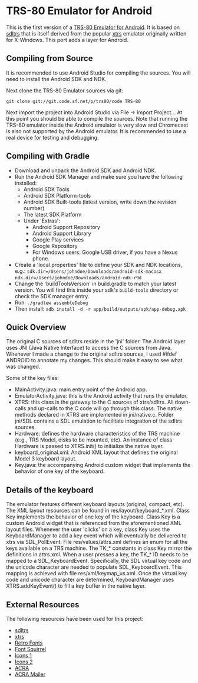 
TRS-80 Emulator for Android
===========================

This is the first version of a [TRS-80 Emulator for Android][TRS-80 Emulator for Android].
It is based on [sdltrs][sdltrs] that is itself derived from the popular [xtrs][xtrs]
emulator originally written for X-Windows. This port adds a layer for Android.

Compiling from Source
---------------------

It is recommended to use Android Studio for compiling the sources. You will
need to install the Android SDK and NDK.

Next clone the TRS-80 Emulator sources via git:

``
git clone git://git.code.sf.net/p/trs80/code TRS-80
``

Next import the project into Android Studio via File -> Import Project...
At this point you should be able to compile the sources. Note that running
the TRS-80 emulator inside the Android emulator is very slow and Chromecast
is also not supported by the Android emulator. It is recommended to use a real
device for testing and debugging.


Compiling with Gradle
---------------------
- Download and unpack the Android SDK and Android NDK.
- Run the Android SDK Manager and make sure you have the following installed:
    - Android SDK Tools
    - Android SDK Platform-tools
    - Android SDK Built-tools (latest version, write down the revision number)
    - The latest SDK Platform
    - Under 'Extras':
        - Android Support Repository
        - Android Support Library
        - Google Play services
        - Google Repository
        - For Windows users: Google USB driver, if you have a Nexus phone.
-  Create a 'local.properties' file to define your SDK and NDK locations, e.g.:
``sdk.dir=/Users/johndoe/Downloads/android-sdk-macosx``
``ndk.dir=/Users/johndoe/Downloads/android-ndk-r9d``
-  Change the 'buildToolsVersion' in build.gradle to match your latest version.
You will find this inside your sdk's ``build-tools`` directory or check the SDK
manager entry.
-  Run:
``
 ./gradlew assembleDebug
``
- Then install:
``
adb install -d -r app/build/outputs/apk/app-debug.apk
``

Quick Overview
--------------

The original C sources of sdltrs reside in the 'jni' folder. The Android
layer uses JNI (Java Native Interface) to access the C sources from
Java. Whenever I made a change to the original sdltrs sources, I used
\#ifdef ANDROID to annotate my changes. This should make it easy to see
what was changed.

Some of the key files:

* MainActivity.java: main entry point of the Android app.
* EmulatorActivity.java: this is the Android activity that
  runs the emulator.
* XTRS: this class is the gateway to the C sources of xtrs/sdltrs.
  All down-calls and up-calls to the C code will go through
  this class. The native methods declared in XTRS are implemented
  in jni/native.c. Folder jni/SDL contains a SDL emulation to
  facilitate integration of the sdltrs sources.
* Hardware: defines the hardware characteristics of the TRS machine
  (e.g., TRS Model, disks to be mounted, etc). An instance of class
  Hardware is passed to XTRS.init() to initialize the native layer.
* keyboard_original.xml: Android XML layout that defines the
  original Model 3 keyboard layout.
* Key.java: the accompanying Android custom widget that implements
  the behavior of one key of the keyboard.


Details of the keyboard
-----------------------

The emulator features different keyboard layouts (original, compact, etc).
The XML layout resources can be found in res/layout/keyboard_\*.xml. Class Key
implements the behavior of one key of the keyboard. Class Key is a custom
Android widget that is referenced from the aforementioned XML layout files.
Whenever the user 'clicks' on a key, class Key uses the KeyboardManager to
add a key event which will eventually be delivered to xtrs via SDL_PollEvent.
File res/values/attrs.xml defines an enum for all the keys available on a TRS
machine. The TK_\* constants in class Key mirror the definitions in attrs.xml.
When a user presses a key, the TK_\* ID needs to be mapped to a
SDL_KeyboardEvent. Specifically, the SDL virtual key code and the unicode
character are needed to populate SDL_KeyboardEvent. This mapping is achieved
with file res/xml/keymap_us.xml. Once the virtual key code and unicode
character are determined, KeyboardManager uses XTRS.addKeyEvent() to fill a
key buffer in the native layer.


External Resources
------------------

The following resources have been used for this project:

* [sdltrs][sdltrs]
* [xtrs][xtrs]
* [Retro Fonts][Retro Fonts]
* [Font Squirrel][Font Squirrel]
* [Icons 1][Icons 1]
* [Icons 2][Icons 2]
* [ACRA][ACRA]
* [ACRA Mailer][ACRA Mailer]

[TRS-80 Emulator for Android]:https://play.google.com/store/apps/details?id=org.puder.trs80
[sdltrs]:http://sdltrs.sourceforge.net/
[xtrs]:http://www.tim-mann.org/xtrs.html
[Retro Fonts]:http://www.kreativekorp.com/software/fonts/index.shtml#retro
[Font Squirrel]:http://www.fontsquirrel.com/fonts/DejaVu-Sans-Mono
[Icons 1]:http://www.iconarchive.com/show/oxygen-icons-by-oxygen-icons.org/Mimetypes-inode-directory-icon.html
[Icons 2]:http://www.iconarchive.com/show/oxygen-icons-by-oxygen-icons.org/Mimetypes-mime-2-icon.html
[ACRA]:http://acra.ch/
[ACRA Mailer]:https://github.com/d-a-n/acra-mailer
